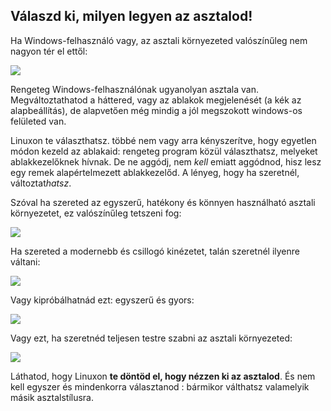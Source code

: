 <?php require("../../entete.php");?> <?php require("../../base.php");?> <?php require("../../fonctions.php");?>

<div id="corps">

<h2>Válaszd ki, milyen legyen az asztalod!</h2>

<p>Ha Windows-felhasználó vagy, az asztali környezeted valószínűleg nem nagyon tér el ettől:</p>

<img src="Images/windows_vista.jpg" />

<p>Rengeteg Windows-felhasználónak ugyanolyan asztala van. Megváltoztathatod a háttered, vagy az ablakok megjelenését (a kék az alapbeállítás), de alapvetően még mindig a jól megszokott windows-os felületed van.</p>

<p>Linuxon te választhatsz. többé nem vagy arra kényszerítve, hogy egyetlen módon kezeld az ablakaid: rengeteg program közül választhatsz, melyeket ablakkezelőknek hívnak. De ne aggódj, nem <i>kell</i> emiatt aggódnod, hisz lesz egy remek alapértelmezett ablakkezelőd. A lényeg, hogy ha szeretnél, változtat<i>hatsz</i>.</p>

<p>Szóval ha szereted az egyszerű, hatékony és könnyen használható asztali környezetet, ez valószínűleg tetszeni fog:</p>

<img src="Images/ubuntu.jpg"/>

<p>Ha szereted a modernebb és csillogó kinézetet, talán szeretnél ilyenre váltani:</p>

<img src="Images/kde.png" />

<p>Vagy kipróbálhatnád ezt: egyszerű és gyors:</p>

<img src="Images/xfce.jpg" />

<p>Vagy ezt, ha szeretnéd teljesen testre szabni az asztali környezeted:</p>

<img src="Images/wm.jpg" />

<p>Láthatod, hogy Linuxon <b>te döntöd el, hogy nézzen ki az asztalod</b>. És nem kell egyszer és mindenkorra választanod : bármikor válthatsz valamelyik másik asztalstílusra.</p>

</div>



